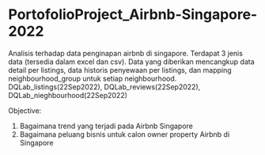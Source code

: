 # PortofolioProject_Airbnb-Singapore-2022
Analisis terhadap data penginapan airbnb di singapore. 
Terdapat 3 jenis data (tersedia dalam excel dan csv). 
Data yang diberikan mencangkup data detail per listings, data historis penyewaan per listings, dan mapping neighbourhood_group untuk setiap neighbourhood.
DQLab_listings(22Sep2022),
DQLab_reviews(22Sep2022),
DQLab_nieghbourhood(22Sep2022)

Objective:
1. Bagaimana trend yang terjadi pada Airbnb Singapore
2. Bagaimana peluang bisnis untuk calon owner property Airbnb di Singapore



